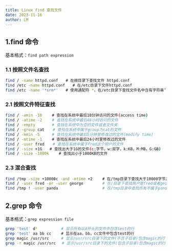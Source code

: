```yaml
---
title: Linux find 查找文件
date: 2023-11-16
author: LM
---
```


## 1.find 命令

基本格式：`find path expression`

### 1.1 按照文件名查找

```bash
find / -name httpd.conf　　# 在根目录下查找文件 httpd.conf
find /etc -name httpd.conf　　# 在/etc目录下文件httpd.conf
find /etc -name '*srm*'　　# 使用通配符 *，在/etc目录下查找文件名中含有字符串‘srm’的文件
```

### 2.1 按照文件特征查找 　　　　

```bash
find / -amin -10 　　# 查找在系统中最后10分钟访问的文件(access time)
find / -atime -2　　 # 查找在系统中最后48小时访问的文件
find / -empty 　　   # 查找在系统中为空的文件或者文件夹
find / -group cat 　 # 查找在系统中属于group为cat的文件
find / -mmin -5 　　 # 查找在系统中最后5分钟里修改过的文件(modify time)
find / -mtime -1 　　# 查找在系统中最后24小时里修改过的文件
find / -user fred 　 # 查找在系统中属于fred这个用户的文件
find / -size +1G　　# 查找出大于1G的文件(c:字节，w:双字，k:KB，M:MB，G:GB)
find / -size -1000k 　　# 查找出小于1000KB的文件
```

### 2.3 混合查找

```bash
find /tmp -size +10000c -and -mtime +2 　　# 在/tmp目录下查找大于10000字节并在最后2分钟内修改的文件
find / -user fred -or -user george 　　    # 在/目录下查找用户是fred或者george的文件文件
find /tmp ! -user panda　　                # 在/tmp目录中查找所有不属于panda用户的文件
```

## 2.grep 命令

基本格式：`grep expression file`

```bash
grep 'test' d*　　       # 显示所有以d开头的文件中包含test的行
grep 'test' aa bb cc 　　# 显示在aa，bb，cc文件中包含test的行
grep magic /usr/src　　  # 显示/usr/src目录下的文件(不含子目录)包含magic的行
grep -r magic /usr/src　 # 显示/usr/src目录下的文件(包含子目录)包含magic的行
```

